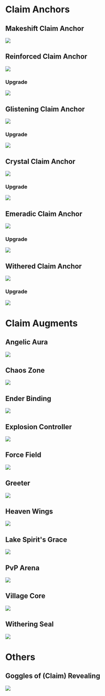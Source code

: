 # Claim Anchors
## Makeshift Claim Anchor
![](recipes/makeshift_claim_anchor.png)

## Reinforced Claim Anchor
![](recipes/reinforced_claim_anchor.png)
### Upgrade
![](recipes/reinforced_upgrade_kit.png)

## Glistening Claim Anchor
![](recipes/glistening_claim_anchor.png)
### Upgrade
![](recipes/glistening_upgrade_kit.png)

## Crystal Claim Anchor
![](recipes/crystal_claim_anchor.png)
### Upgrade
![](recipes/crystal_upgrade_kit.png)

## Emeradic Claim Anchor
![](recipes/emeradic_claim_anchor.png)
### Upgrade
![](recipes/emeradic_upgrade_kit.png)

## Withered Claim Anchor
![](recipes/withered_claim_anchor.png)
### Upgrade
![](recipes/withered_upgrade_kit.png)

# Claim Augments

## Angelic Aura
![](recipes/angelic_aura.png)

## Chaos Zone
![](recipes/chaos_zone.png)

## Ender Binding
![](recipes/ender_binding.png)

## Explosion Controller
![](recipes/explosion_controller.png)

## Force Field
![](recipes/force_field.png)

## Greeter
![](recipes/greeter.png)

## Heaven Wings
![](recipes/heaven_wings.png)

## Lake Spirit's Grace
![](recipes/lake_spirit_grace.png)

## PvP Arena
![](recipes/pvp_arena.png)

## Village Core
![](recipes/village_core.png)

## Withering Seal
![](recipes/withering_seal.png)

# Others
## Goggles of (Claim) Revealing
![](recipes/goggles.png)
